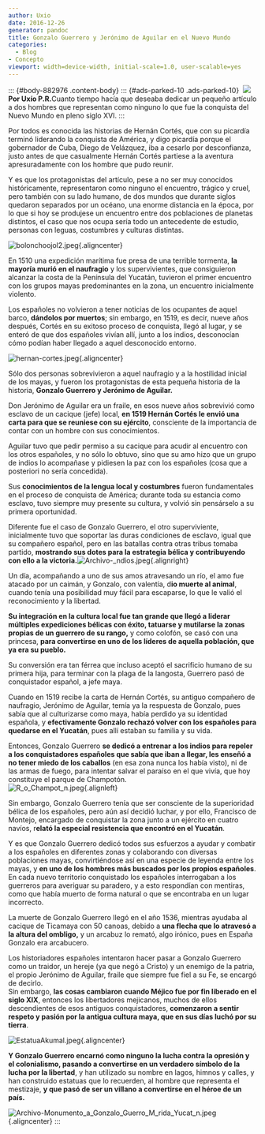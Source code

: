 ```yaml
---
author: Uxio
date: 2016-12-26
generator: pandoc
title: Gonzalo Guerrero y Jerónimo de Aguilar en el Nuevo Mundo
categories:
  - Blog
- Concepto
viewport: width=device-width, initial-scale=1.0, user-scalable=yes
---
```




::: {#body-882976 .content-body}
::: {#ads-parked-10 .ads-parked-10}
     ![](http://entelequia.bligoo.com/media/users/1/79903/images/public/4621/nuevo_mundo.jpeg?v=1279135116248)<strong>Por Uxío P.R.</strong>Cuanto tiempo hacía que deseaba dedicar un pequeño artículo a dos hombres que representan como ninguno lo que fue la conquista del Nuevo Mundo en pleno siglo XVI.
:::

Por todos es conocida las historias de Hernán Cortés, que con su
picardía terminó liderando la conquista de América, y digo picardía
porque el gobernador de Cuba, Diego de Velázquez, iba a cesarlo por
desconfianza, justo antes de que casualmente Hernán Cortés partiese a la
aventura apresuradamente con los hombre que pudo reunir.

Y es que los protagonistas del artículo, pese a no ser muy conocidos
históricamente, representaron como ninguno el encuentro, trágico y
cruel, pero también con su lado humano, de dos mundos que durante siglos
quedaron separados por un océano, una enorme distancia en la época, por
lo que si hoy se produjese un encuentro entre dos poblaciones de
planetas distintos, el caso que nos ocupa sería todo un antecedente de
estudio, personas con leguas, costumbres y culturas distintas.

![bolonchoojol2.jpeg](http://entelequia.bligoo.com/media/users/1/79903/images/public/4621/bolonchoojol2.jpeg?v=1279135220859){.aligncenter}

En 1510 una expedición marítima fue presa de una terrible tormenta, **la
mayoría murió en el naufragio** y los supervivientes, que consiguieron
alcanzar la costa de la Península del Yucatán, tuvieron el primer
encuentro con los grupos mayas predominantes en la zona, un encuentro
inicialmente violento.

Los españoles no volvieron a tener noticias de los ocupantes de aquel
barco, **dándolos por muertos**; sin embargo, en 1519, es decir, nueve
años después, Cortés en su exitoso proceso de conquista, llegó al lugar,
y se enteró de que dos españoles vivían allí, junto a los indios,
desconocían cómo podían haber llegado a aquel desconocido entorno.

![hernan-cortes.jpeg](http://entelequia.bligoo.com/media/users/1/79903/images/public/4621/hernan-cortes.jpeg?v=1279135348595){.aligncenter}

Sólo dos personas sobrevivieron a aquel naufragio y a la hostilidad
inicial de los mayas, y fueron los protagonistas de esta pequeña
historia de la historia, **Gonzalo Guerrero y Jerónimo de Aguilar.**

Don Jerónimo de Aguilar era un fraile, en esos nueve años sobrevivió
como esclavo de un cacique (jefe) local, **en 1519 Hernán Cortés le
envió una carta para que se reuniese con su ejército**, consciente de la
importancia de contar con un hombre con sus conocimientos.

Aguilar tuvo que pedir permiso a su cacique para acudir al encuentro con
los otros españoles, y no sólo lo obtuvo, sino que su amo hizo que un
grupo de indios lo acompañase y pidiesen la paz con los españoles (cosa
que a posteriori no sería concedida).

Sus **conocimientos de la lengua local y costumbres** fueron
fundamentales en el proceso de conquista de América; durante toda su
estancia como esclavo, tuvo siempre muy presente su cultura, y volvió
sin pensárselo a su primera oportunidad.

Diferente fue el caso de Gonzalo Guerrero, el otro superviviente,
inicialmente tuvo que soportar las duras condiciones de esclavo, igual
que su compañero español, pero en las batallas contra otras tribus
tomaba partido, **mostrando sus dotes para la estrategia bélica y
contribuyendo con ello a la
victoria.**![Archivo-\_ndios.jpeg](http://entelequia.bligoo.com/media/users/1/79903/images/public/4621/Archivo-_ndios.jpeg?v=1279135506826){.alignright}

Un día, acompañando a uno de sus amos atravesando un río, el amo fue
atacado por un caimán, y Gonzalo, con valentía, d**io muerte al
animal**, cuando tenía una posibilidad muy fácil para escaparse, lo que
le valió el reconocimiento y la libertad.

**Su integración en la cultura local fue tan grande que llegó a liderar
múltiples expediciones bélicas con éxito, tatuarse y mutilarse la zonas
propias de un guerrero de su rango,** y como colofón, se casó con una
princesa, **para convertirse en uno de los líderes de aquella población,
que ya era su pueblo.**

Su conversión era tan férrea que incluso aceptó el sacrificio humano de
su primera hija, para terminar con la plaga de la langosta, Guerrero
pasó de conquistador español, a jefe maya.

Cuando en 1519 recibe la carta de Hernán Cortés, su antiguo compañero de
naufragio, Jerónimo de Aguilar, temía ya la respuesta de Gonzalo, pues
sabía que al culturizarse como maya, había perdido ya su identidad
española, y **efectivamente Gonzalo rechazó volver con los españoles
para quedarse en el Yucatán**, pues allí estaban su familia y su vida.

Entonces, Gonzalo Guerrero **se dedicó a entrenar a los indios para
repeler a los conquistadores españoles que sabía que iban a llegar, les
enseñó a no tener miedo de los caballos** (en esa zona nunca los había
visto), ni de las armas de fuego, para intentar salvar el paraíso en el
que vivía, que hoy constituye el parque de Champotón.\
![R_o\_Champot_n.jpeg](http://entelequia.bligoo.com/media/users/1/79903/images/public/4621/R_o_Champot_n.jpeg?v=1279135554659){.alignleft}

Sin embargo, Gonzalo Guerrero tenía que ser consciente de la
superioridad bélica de los españoles, pero aún así decidió luchar, y por
ello, Francisco de Montejo, encargado de conquistar la zona junto a un
ejército en cuatro navíos, r**elató la especial resistencia que encontró
en el Yucatán**.

Y es que Gonzalo Guerrero dedicó todos sus esfuerzos a ayudar y combatir
a los españoles en diferentes zonas y colaborando con diversas
poblaciones mayas, convirtiéndose así en una especie de leyenda entre
los mayas, y **en uno de los hombres más buscados por los propios
españoles**.\
En cada nuevo territorio conquistado los españoles interrogaban a los
guerreros para averiguar su paradero, y a esto respondían con mentiras,
como que había muerto de forma natural o que se encontraba en un lugar
incorrecto.

La muerte de Gonzalo Guerrero llegó en el año 1536, mientras ayudaba al
cacique de Ticamaya con 50 canoas, debido a **una flecha que lo atravesó
a la altura del ombligo,** y un arcabuz lo remató, algo irónico, pues en
España Gonzalo era arcabucero.

Los historiadores españoles intentaron hacer pasar a Gonzalo Guerrero
como un traidor, un hereje (ya que negó a Cristo) y un enemigo de la
patria, el propio Jerónimo de Aguilar, fraile que siempre fue fiel a su
Fe, se encargó de decirlo.\
Sin embargo, **las cosas cambiaron cuando Méjico fue por fin liberado en
el siglo XIX**, entonces los libertadores mejicanos, muchos de ellos
descendientes de esos antiguos conquistadores, **comenzaron a sentir
respeto y pasión por la antigua cultura maya, que en sus días luchó por
su tierra**.

![EstatuaAkumal.jpeg](http://entelequia.bligoo.com/media/users/1/79903/images/public/4621/EstatuaAkumal.jpeg?v=1279135614041){.aligncenter}

**Y Gonzalo Guerrero encarnó como ninguno la lucha contra la opresión y
el colonialismo, pasando a convertirse en un verdadero símbolo de la
lucha por la libertad**, y han utilizado su nombre en lagos, himnos y
calles, y han construido estatuas que lo recuerden, al hombre que
representa el mestizaje, **y que pasó de ser un villano a convertirse en
el héroe de un país.**

![Archivo-Monumento_a\_Gonzalo_Guerro_M\_rida_Yucat_n.jpeg](http://entelequia.bligoo.com/media/users/1/79903/images/public/4621/Archivo-Monumento_a_Gonzalo_Guerro_M_rida_Yucat_n.jpeg?v=1279135679533){.aligncenter}
:::
